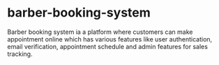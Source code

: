 # barber-booking-system
Barber booking system ia a platform where customers can make appointment online which has various features like user authentication, email verification, appointment schedule and admin features for sales tracking.
